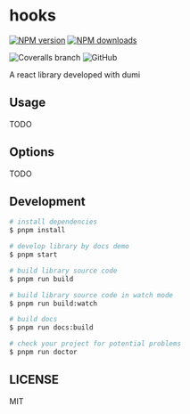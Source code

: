 # hooks

[![NPM version](https://img.shields.io/npm/v/let-hooks.svg?style=flat)](https://npmjs.org/package/hooks)
[![NPM downloads](http://img.shields.io/npm/abelce/let-hooks.svg?style=flat)](https://npmjs.org/package/let-hooks)

![Coveralls branch](https://img.shields.io/coverallsCoverage/github/abelce/hooks?branch=main)
![GitHub](https://img.shields.io/github/license/abelce/let-hooks)

A react library developed with dumi

## Usage

TODO

## Options

TODO

## Development

```bash
# install dependencies
$ pnpm install

# develop library by docs demo
$ pnpm start

# build library source code
$ pnpm run build

# build library source code in watch mode
$ pnpm run build:watch

# build docs
$ pnpm run docs:build

# check your project for potential problems
$ pnpm run doctor
```

## LICENSE

MIT
